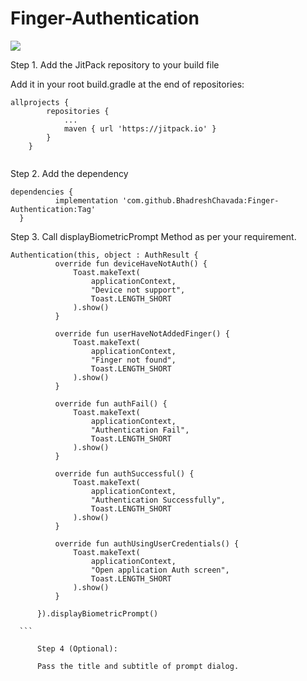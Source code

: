# Finger-Authentication

[![](https://jitpack.io/v/BhadreshChavada/Finger-Authentication.svg)](https://jitpack.io/#BhadreshChavada/Finger-Authentication)


Step 1. Add the JitPack repository to your build file

Add it in your root build.gradle at the end of repositories:

```
allprojects {
		repositories {
			...
			maven { url 'https://jitpack.io' }
		}
	}
  
  ```
  Step 2. Add the dependency
  
  ```
  dependencies {
	        implementation 'com.github.BhadreshChavada:Finger-Authentication:Tag'
	}
  ```
  
  Step 3. Call displayBiometricPrompt Method as per your requirement.
  
  ```
  Authentication(this, object : AuthResult {
            override fun deviceHaveNotAuth() {
                Toast.makeText(
                    applicationContext,
                    "Device not support",
                    Toast.LENGTH_SHORT
                ).show()
            }

            override fun userHaveNotAddedFinger() {
                Toast.makeText(
                    applicationContext,
                    "Finger not found",
                    Toast.LENGTH_SHORT
                ).show()
            }

            override fun authFail() {
                Toast.makeText(
                    applicationContext,
                    "Authentication Fail",
                    Toast.LENGTH_SHORT
                ).show()
            }

            override fun authSuccessful() {
                Toast.makeText(
                    applicationContext,
                    "Authentication Successfully",
                    Toast.LENGTH_SHORT
                ).show()
            }

            override fun authUsingUserCredentials() {
                Toast.makeText(
                    applicationContext,
                    "Open application Auth screen",
                    Toast.LENGTH_SHORT
                ).show()
            }

        }).displayBiometricPrompt()
	
	```
        
        Step 4 (Optional):
        
        Pass the title and subtitle of prompt dialog.
        
  
  
